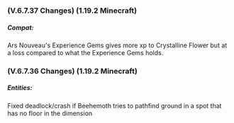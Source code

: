 ### **(V.6.7.37 Changes) (1.19.2 Minecraft)**

##### Compat:
Ars Nouveau's Experience Gems gives more xp to Crystalline Flower but at a loss compared to what the Experience Gems holds.


### **(V.6.7.36 Changes) (1.19.2 Minecraft)**

##### Entities:
Fixed deadlock/crash if Beehemoth tries to pathfind ground in a spot that has no floor in the dimension

